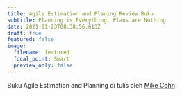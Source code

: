 ```yaml
---
title: Agile Estimation and Planing Review Buku
subtitle: Planning is Everything, Plans are Nothing
date: 2021-01-23T08:38:56.613Z
draft: true
featured: false
image:
  filename: featured
  focal_point: Smart
  preview_only: false
---
```

Buku Agile Estimation and Planning di tulis oleh [Mike Cohn](https://www.mountaingoatsoftware.com/blog)